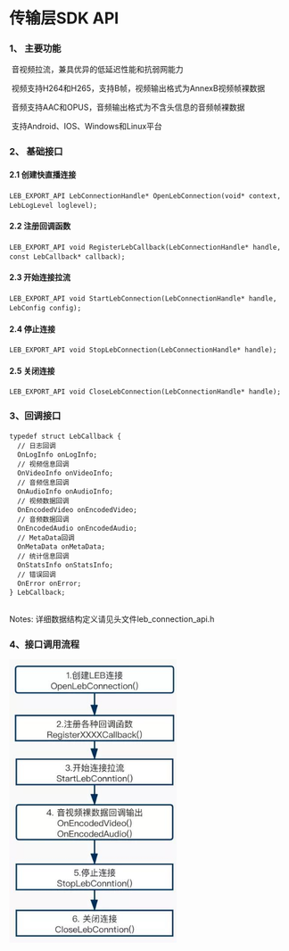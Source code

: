 # 传输层SDK API

### 1、  主要功能

​		音视频拉流，兼具优异的低延迟性能和抗弱网能力

​		视频支持H264和H265，支持B帧，视频输出格式为AnnexB视频帧裸数据

​		音频支持AAC和OPUS，音频输出格式为不含头信息的音频帧裸数据

​		支持Android、IOS、Windows和Linux平台

 

### 2、  基础接口

#### 2.1    创建快直播连接

`LEB_EXPORT_API LebConnectionHandle* OpenLebConnection(void* context, LebLogLevel loglevel);`

 

#### 2.2    注册回调函数

`LEB_EXPORT_API void RegisterLebCallback(LebConnectionHandle* handle, const LebCallback* callback);`

 

#### 2.3    开始连接拉流

`LEB_EXPORT_API void StartLebConnection(LebConnectionHandle* handle, LebConfig config);`

 

#### 2.4    停止连接

`LEB_EXPORT_API void StopLebConnection(LebConnectionHandle* handle);`

 

#### 2.5    关闭连接

`LEB_EXPORT_API void CloseLebConnection(LebConnectionHandle* handle);`

 

### 3、回调接口

```
typedef struct LebCallback {
  // 日志回调
  OnLogInfo onLogInfo;
  // 视频信息回调
  OnVideoInfo onVideoInfo;
  // 音频信息回调
  OnAudioInfo onAudioInfo;
  // 视频数据回调
  OnEncodedVideo onEncodedVideo;
  // 音频数据回调
  OnEncodedAudio onEncodedAudio;
  // MetaData回调
  OnMetaData onMetaData;
  // 统计信息回调
  OnStatsInfo onStatsInfo;
  // 错误回调
  OnError onError;
} LebCallback;
 
```

Notes: 详细数据结构定义请见头文件leb_connection_api.h



### 4、接口调用流程

<img src="picture/api.jpg" alt="p1" width="300px" />